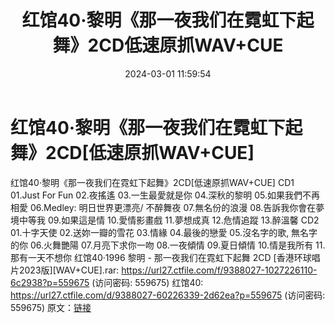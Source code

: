 ﻿---
title: 红馆40·黎明《那一夜我们在霓虹下起舞》2CD低速原抓WAV+CUE
date: 2024-03-01 11:59:54
categories: WAV车载音乐、镜像
tags: 华语中文
---
# 红馆40·黎明《那一夜我们在霓虹下起舞》2CD[低速原抓WAV+CUE]

红馆40·黎明《那一夜我们在霓虹下起舞》2CD[低速原抓WAV+CUE]
CD1
01.Just For Fun
02.夜搖遙
03.一生最愛就是你
04.深秋的黎明
05.如果我們不再相愛
06.Medley: 明日世界更漂亮/ 不醉舞夜
07.無名份的浪漫
08.告訴我你會在夢境中等我
09.如果這是情
10.愛情影畫戲
11.夢想成真
12.危情追蹤
13.醉溫馨
CD2
01.十字天使
02.送妳一瓣的雪花
03.情緣
04.最後的戀愛
05.沒名字的歌, 無名字的你
06.火舞艷陽
07.月亮下求你一吻
08.一夜傾情
09.夏日傾情
10.情是我所有
11.那有一天不想你
红馆40·1996 黎明 - 那一夜我们在霓虹下起舞 2CD [香港环球唱片2023版][WAV+CUE].rar:
https://url27.ctfile.com/f/9388027-1027226110-6c2938?p=559675
(访问密码: 559675)
红馆40: https://url27.ctfile.com/d/9388027-60226339-2d62ea?p=559675
(访问密码: 559675)
原文：[链接](https://blog.sina.com.cn/s/blog_1647c7e76010314jh.html)